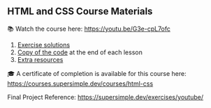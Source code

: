 ## HTML and CSS Course Materials
📚 Watch the course here: https://youtu.be/G3e-cpL7ofc

1. [Exercise solutions](1-exercise-solutions)
2. [Copy of the code](2-copy-of-code) at the end of each lesson
3. [Extra resources](3-extra)

🎓 A certificate of completion is available for this course here: https://courses.supersimple.dev/courses/html-css

Final Project Reference: https://supersimple.dev/exercises/youtube/
